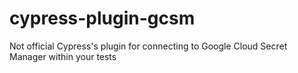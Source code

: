 # cypress-plugin-gcsm
Not official Cypress's plugin for connecting to Google Cloud Secret Manager within your tests
